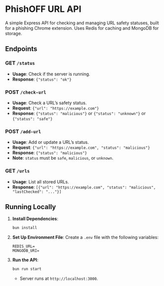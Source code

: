 # PhishOFF URL API

A simple Express API for checking and managing URL safety statuses, built for a phishing Chrome extension. Uses Redis for caching and MongoDB for storage.

## Endpoints

### GET `/status`

- **Usage**: Check if the server is running.
- **Response**: `{"status": "ok"}`

### POST `/check-url`

- **Usage**: Check a URL’s safety status.
- **Request**: `{"url": "https://example.com"}`
- **Response**: `{"status": "malicious"}` or `{"status": "unknown"}` or `{"status": "safe"}`

### POST `/add-url`

- **Usage**: Add or update a URL’s status.
- **Request**: `{"url": "https://example.com", "status": "malicious"}`
- **Response**: `{"status": "malicious"}`
- **Note**: `status` must be `safe`, `malicious`, or `unknown`.

### GET `/urls`

- **Usage**: List all stored URLs.
- **Response**: `[{"url": "https://example.com", "status": "malicious", "lastChecked": "..."}]`

## Running Locally

1. **Install Dependencies**:

   ```bash
   bun install
   ```

2. **Set Up Environment File**:
   Create a `.env` file with the following variables:

   ```
   REDIS_URL=
   MONGODB_URI=
   ```

3. **Run the API**:
   ```bash
   bun run start
   ```
   - Server runs at `http://localhost:3000`.
